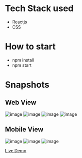 # Tech Stack used

* Reactjs
* CSS

# How to start

* npm install
* npm start

# Snapshots
## Web View
![image](https://user-images.githubusercontent.com/48439116/95372832-c2063e00-08f9-11eb-9aa7-6c861e110b38.png)
![image](https://user-images.githubusercontent.com/48439116/95372880-d2b6b400-08f9-11eb-8cec-8c4714e4a765.png)
![image](https://user-images.githubusercontent.com/48439116/95372944-e6621a80-08f9-11eb-935a-103db423b9e6.png)
![image](https://user-images.githubusercontent.com/48439116/95373001-f843bd80-08f9-11eb-9b84-d5655a6ead5c.png)

## Mobile View
![image](https://user-images.githubusercontent.com/48439116/95377232-e9f8a000-08ff-11eb-9a82-a17fbe683de2.png)
![image](https://user-images.githubusercontent.com/48439116/95377523-4e1b6400-0900-11eb-98ed-ef329711add0.png)
![image](https://user-images.githubusercontent.com/48439116/95377593-668b7e80-0900-11eb-9d48-56fe7d38a89b.png)



[Live Demo](https://amberstudent.com/)
